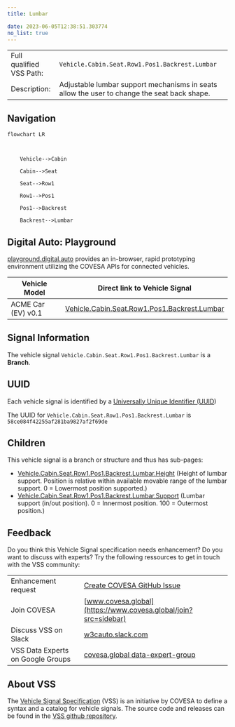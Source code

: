 ```yaml
---
title: Lumbar

date: 2023-06-05T12:38:51.303774
no_list: true
---
```



| | |
|---|---|
| Full qualified VSS Path: | `Vehicle.Cabin.Seat.Row1.Pos1.Backrest.Lumbar` |
| Description: | Adjustable lumbar support mechanisms in seats allow the user to change the seat back shape. |

## Navigation

```mermaid
flowchart LR



    Vehicle-->Cabin

    Cabin-->Seat

    Seat-->Row1

    Row1-->Pos1

    Pos1-->Backrest

    Backrest-->Lumbar

```


## Digital Auto: Playground

[playground.digital.auto](http://digital.auto) provides an in-browser, rapid prototyping environment utilizing the COVESA APIs for connected vehicles. 

| Vehicle Model | Direct link to Vehicle Signal |
|---|---|
| ACME Car (EV) v0.1 | [Vehicle.Cabin.Seat.Row1.Pos1.Backrest.Lumbar](https://digitalauto.netlify.app/model/STLWzk1WyqVVLbfymb4f/cvi/list/Vehicle.Cabin.Seat.Row1.Pos1.Backrest.Lumbar/) |


## Signal Information




The vehicle signal `Vehicle.Cabin.Seat.Row1.Pos1.Backrest.Lumbar` is a **Branch**.





## UUID

Each vehicle signal is identified by a [Universally Unique Identifier (UUID](https://en.wikipedia.org/wiki/Universally_unique_identifier))

The UUID for `Vehicle.Cabin.Seat.Row1.Pos1.Backrest.Lumbar` is `58ce084f42255af281ba9827af2f69de`

## Children

This vehicle signal is a branch or structure and thus has sub-pages:

- [Vehicle.Cabin.Seat.Row1.Pos1.Backrest.Lumbar.Height](height/) (Height of lumbar support. Position is relative within available movable range of the lumbar support. 0 = Lowermost position supported.)
- [Vehicle.Cabin.Seat.Row1.Pos1.Backrest.Lumbar.Support](support/) (Lumbar support (in/out position). 0 = Innermost position. 100 = Outermost position.)


## Feedback

Do you think this Vehicle Signal specification needs enhancement? Do you want to discuss with experts? Try the following ressources to get in touch with the VSS community:

| | |
|---|---|
| Enhancement request | [Create COVESA GitHub Issue](https://github.com/COVESA/vehicle_signal_specification/issues/new?body=Please+describe+your+feedback&title=Signal+feedback+Vehicle.Cabin.Seat.Row1.Pos1.Backrest.Lumbar) |
| Join COVESA | [www.covesa.global](https://www.covesa.global/join?src=sidebar) |
| Discuss VSS on Slack | [w3cauto.slack.com](http://w3cauto.slack.com/) |
| VSS Data Experts on Google Groups | [covesa.global data-expert-group](https://groups.google.com/a/covesa.global/g/data-expert-group) |

## About VSS

The [Vehicle Signal Specification](https://covesa.github.io/vehicle_signal_specification/) (VSS)
is an initiative by COVESA to define a syntax and a catalog for vehicle signals.
The source code and releases can be found in the [VSS github repository](https://github.com/COVESA/vehicle_signal_specification).

